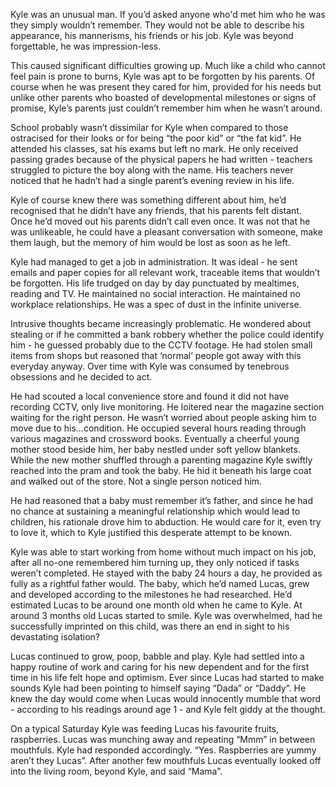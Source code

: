 Kyle was an unusual man. If you’d asked anyone who'd met him who he was they simply wouldn’t remember. They would not be able to describe his appearance, his mannerisms, his friends or his job. Kyle was beyond forgettable, he was impression-less. 

This caused significant difficulties growing up. Much like a child who cannot feel pain is prone to burns, Kyle was apt to be forgotten by his parents. Of course when he was present they cared for him, provided for his needs but unlike other parents who boasted of developmental milestones or signs of promise, Kyle’s parents just couldn’t remember him when he wasn’t around.

School probably wasn’t dissimilar for Kyle when compared to those ostracised for their looks or for being “the poor kid” or “the fat kid”. He attended his classes, sat his exams but left no mark. He only received passing grades because of the physical papers he had written - teachers struggled to picture the boy along with the name. His teachers never noticed that he hadn’t had a single parent’s evening review in his life. 

Kyle of course knew there was something different about him, he’d recognised that he didn’t have any friends, that his parents felt distant. Once he’d moved out his parents didn’t call even once. It was not that he was unlikeable, he could have a pleasant conversation with someone, make them laugh, but the memory of him would be lost as soon as he left.

Kyle had managed to get a job in administration. It was ideal - he sent emails and paper copies for all relevant work, traceable items that wouldn’t be forgotten. His life trudged on day by day punctuated by mealtimes, reading and TV. He maintained no social interaction. He maintained no workplace relationships. He was a spec of dust in the infinite universe. 

Intrusive thoughts became increasingly problematic. He wondered about stealing or if he committed a bank robbery whether the police could identify him - he guessed probably due to the CCTV footage. He had stolen small items from shops but reasoned that ‘normal’ people got away with this everyday anyway. Over time with Kyle was consumed by tenebrous obsessions and he decided to act. 

He had scouted a local convenience store and found it did not have recording CCTV, only live monitoring. He loitered near the magazine section waiting for the right person. He wasn’t worried about people asking him to move due to his…condition. He occupied several hours reading through various magazines and crossword books. Eventually a cheerful young mother stood beside him, her baby nestled under soft yellow blankets. While the new mother shuffled through a parenting magazine Kyle swiftly reached into the pram and took the baby. He hid it beneath his large coat and walked out of the store. Not a single person noticed him. 

He had reasoned that a baby must remember it’s father, and since he had no chance at sustaining a meaningful relationship which would lead to children, his rationale drove him to abduction. He would care for it, even try to love it, which to Kyle justified this desperate attempt to be known. 

Kyle was able to start working from home without much impact on his job, after all no-one remembered him turning up, they only noticed if tasks weren’t completed. He stayed with the baby 24 hours a day, he provided as fully as a rightful father would. The baby, which he’d named Lucas, grew and developed according to the milestones he had researched. He’d estimated Lucas to be around one month old when he came to Kyle. At around 3 months old Lucas started to smile. Kyle was overwhelmed, had he successfully imprinted on this child, was there an end in sight to his devastating isolation?

Lucas continued to grow, poop, babble and play. Kyle had settled into a happy routine of work and caring for his new dependent and for the first time in his life felt hope and optimism. Ever since Lucas had started to make sounds Kyle had been pointing to himself saying “Dada” or “Daddy”. He knew the day would come when Lucas would innocently mumble that word - according to his readings around age 1 - and Kyle felt giddy at the thought. 

On a typical Saturday Kyle was feeding Lucas his favourite fruits, raspberries. Lucas was munching away and repeating “Mmm” in between mouthfuls. Kyle had responded accordingly. “Yes. Raspberries are yummy aren’t they Lucas”. After another few mouthfuls Lucas eventually looked off into the living room, beyond Kyle, and said “Mama”.